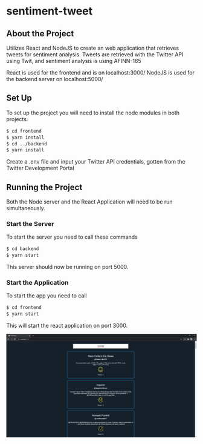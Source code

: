 # sentiment-tweet

## About the Project
Utilizes React and NodeJS to create an web application that retrieves tweets for sentiment analysis.
Tweets are retrieved with the Twitter API using Twit, and sentiment analysis is using AFINN-165 

React is used for the frontend and is on localhost:3000/
NodeJS is used for the backend server on localhost:5000/

## Set Up
To set up the project you will need to install the node modules in both projects.
```sh
$ cd frontend
$ yarn install
$ cd ../backend
$ yarn install
```
Create a .env file and input your Twitter API credentials, gotten from the Twitter Development Portal

## Running the Project
Both the Node server and the React Application will need to be run simultaneously.
### Start the Server
To start the server you need to call these commands
```sh
$ cd backend
$ yarn start
```
This server should now be running on port 5000.

### Start the Application
To start the app you need to call 
```sh
$ cd frontend
$ yarn start
```
This will start the react application on port 3000.

![alt text](<readMeImgs/Sentiment 1.png>)

